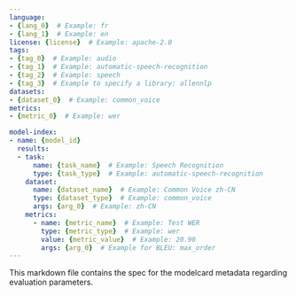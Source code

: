 ```yaml
---
language:
- {lang_0}  # Example: fr
- {lang_1}  # Example: en
license: {license}  # Example: apache-2.0
tags:
- {tag_0}  # Example: audio
- {tag_1}  # Example: automatic-speech-recognition
- {tag_2}  # Example: speech
- {tag_3}  # Example to specify a library: allennlp
datasets:
- {dataset_0}  # Example: common_voice
metrics:
- {metric_0}  # Example: wer

model-index:  
- name: {model_id}
  results:
  - task: 
      name: {task_name}  # Example: Speech Recognition
      type: {task_type}  # Example: automatic-speech-recognition
    dataset:
      name: {dataset_name}  # Example: Common Voice zh-CN
      type: {dataset_type}  # Example: common_voice
      args: {arg_0}  # Example: zh-CN
    metrics:
      - name: {metric_name}  # Example: Test WER
        type: {metric_type}  # Example: wer
        value: {metric_value}  # Example: 20.90
        args: {arg_0}  # Example for BLEU: max_order
---
```


This markdown file contains the spec for the modelcard metadata regarding evaluation parameters. 